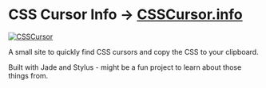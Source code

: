 # CSS Cursor Info → [CSSCursor.info](http://CSSCursor.info)

[![CSSCursor](http://wes.io/draG/content)](http://CSSCursor.info)

A small site to quickly find CSS cursors and copy the CSS to your clipboard.

Built with Jade and Stylus - might be a fun project to learn about those things from.


